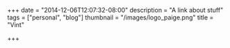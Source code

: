 +++
date = "2014-12-06T12:07:32-08:00"
description = "A link about stuff"
tags = ["personal", "blog"]
thumbnail = "/images/logo_paige.png"
title = "Vint"

+++


